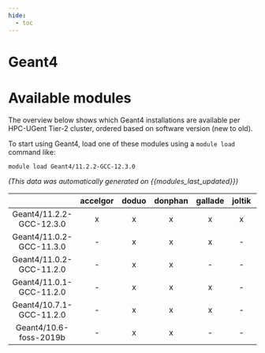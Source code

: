 ```yaml
---
hide:
  - toc
---
```


Geant4
======

# Available modules


The overview below shows which Geant4 installations are available per HPC-UGent Tier-2 cluster, ordered based on software version (new to old).

To start using Geant4, load one of these modules using a `module load` command like:

```shell
module load Geant4/11.2.2-GCC-12.3.0
```

*(This data was automatically generated on {{modules_last_updated}})*  

| |accelgor|doduo|donphan|gallade|joltik|shinx|skitty|
| :---: | :---: | :---: | :---: | :---: | :---: | :---: | :---: |
|Geant4/11.2.2-GCC-12.3.0|x|x|x|x|x|x|x|
|Geant4/11.0.2-GCC-11.3.0|-|x|x|x|-|-|-|
|Geant4/11.0.2-GCC-11.2.0|-|x|x|-|-|-|-|
|Geant4/11.0.1-GCC-11.2.0|-|x|x|x|-|-|-|
|Geant4/10.7.1-GCC-11.2.0|-|x|x|x|-|-|-|
|Geant4/10.6-foss-2019b|-|x|x|-|-|-|-|
